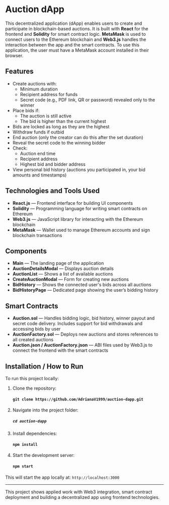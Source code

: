 # Auction dApp

This decentralized application (dApp) enables users to create and participate in blockchain-based auctions. It is built with **React** for the frontend and **Solidity** for smart contract logic. **MetaMask** is used to connect users to the Ethereum blockchain and **Web3.js** handles the interaction between the app and the smart contracts. To use this application, the user must have a MetaMask account installed in their browser.

## Features

- Create auctions with:
  - Minimum duration
  - Recipient address for funds
  - Secret code (e.g., PDF link, QR or password) revealed only to the winner
- Place bids if:
  - The auction is still active
  - The bid is higher than the current highest
- Bids are locked as long as they are the highest
- Withdraw funds if outbid
- End auction (only the creator can do this after the set duration)
- Reveal the secret code to the winning bidder
- Check:
  - Auction end time
  - Recipient address
  - Highest bid and bidder address
- View personal bid history (auctions you participated in, your bid amounts and timestamps)

## Technologies and Tools Used

- **React.js** — Frontend interface for building UI components  
- **Solidity** — Programming language for writing smart contracts on Ethereum  
- **Web3.js** — JavaScript library for interacting with the Ethereum blockchain  
- **MetaMask** — Wallet used to manage Ethereum accounts and sign blockchain transactions

## Components

- **Main** — The landing page of the application
- **AuctionDetailsModal** — Displays auction details
- **AuctionList** — Shows a list of available auctions
- **CreateAuctionModal** — Form for creating new auctions
- **BidHistory** — Shows the connected user's bids across all auctions
- **BidHistoryPage** — Dedicated page showing the user’s bidding history

## Smart Contracts

- **Auction.sol** — Handles bidding logic, bid history, winner payout and secret code delivery. Includes support for bid withdrawals and accessing bids by user
- **AuctionFactory.sol** — Deploys new auctions and stores references to all created auctions
- **Auction.json / AuctionFactory.json** — ABI files used by Web3.js to connect the frontend with the smart contracts

## Installation / How to Run

To run this project locally:

1. Clone the repository:
   
   #### `git clone https://github.com/AdrianaV1999/auction-dapp.git`

2. Navigate into the project folder:

   ##### `cd auction-dapp`

3. Install dependencies:
   
   #### `npm install`

4. Start the development server:
   
   #### `npm start`

This will start the app locally at: `http://localhost:3000`

---

This project shows applied work with Web3 integration, smart contract deployment and building a decentralized app using frontend technologies.
